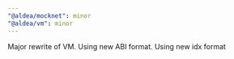 ```yaml
---
"@aldea/mocknet": minor
"@aldea/vm": minor
---
```


Major rewrite of VM. Using new ABI format. Using new idx format

